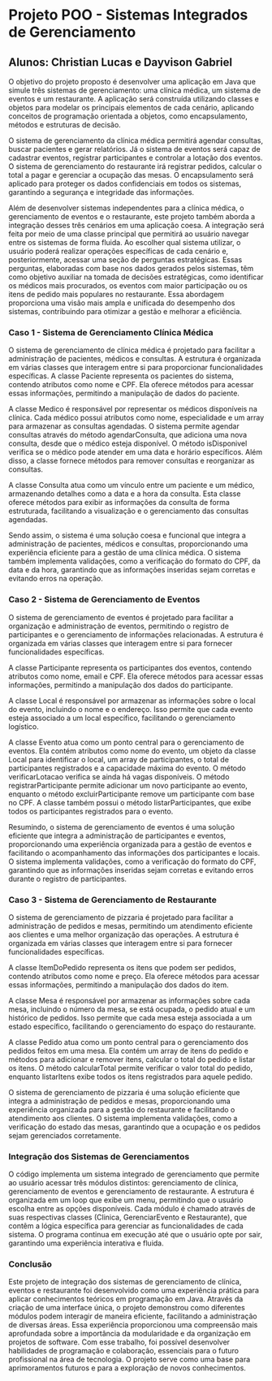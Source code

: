 # Projeto POO - Sistemas Integrados de Gerenciamento

## Alunos: Christian Lucas e Dayvison Gabriel

O objetivo do projeto proposto é desenvolver uma aplicação em Java que simule três sistemas de gerenciamento: uma clínica médica, um sistema de eventos e um restaurante. A aplicação será construída utilizando classes e objetos para modelar os principais elementos de cada cenário, aplicando conceitos de programação orientada a objetos, como encapsulamento, métodos e estruturas de decisão.

O sistema de gerenciamento da clínica médica permitirá agendar consultas, buscar pacientes e gerar relatórios. Já o sistema de eventos será capaz de cadastrar eventos, registrar participantes e controlar a lotação dos eventos. O sistema de gerenciamento do restaurante irá registrar pedidos, calcular o total a pagar e gerenciar a ocupação das mesas. O encapsulamento será aplicado para proteger os dados confidenciais em todos os sistemas, garantindo a segurança e integridade das informações.

Além de desenvolver sistemas independentes para a clínica médica, o gerenciamento de eventos e o restaurante, este projeto também aborda a integração desses três cenários em uma aplicação coesa. A integração será feita por meio de uma classe principal que permitirá ao usuário navegar entre os sistemas de forma fluida. Ao escolher qual sistema utilizar, o usuário poderá realizar operações específicas de cada cenário e, posteriormente, acessar uma seção de perguntas estratégicas. Essas perguntas, elaboradas com base nos dados gerados pelos sistemas, têm como objetivo auxiliar na tomada de decisões estratégicas, como identificar os médicos mais procurados, os eventos com maior participação ou os itens de pedido mais populares no restaurante. Essa abordagem proporciona uma visão mais ampla e unificada do desempenho dos sistemas, contribuindo para otimizar a gestão e melhorar a eficiência.

### Caso 1 - Sistema de Gerenciamento Clínica Médica

O sistema de gerenciamento de clínica médica é projetado para facilitar a administração de pacientes, médicos e consultas. A estrutura é organizada em várias classes que interagem entre si para proporcionar funcionalidades específicas. A classe Paciente representa os pacientes do sistema, contendo atributos como nome e CPF. Ela oferece métodos para acessar essas informações, permitindo a manipulação de dados do paciente.

A classe Medico é responsável por representar os médicos disponíveis na clínica. Cada médico possui atributos como nome, especialidade e um array para armazenar as consultas agendadas. O sistema permite agendar consultas através do método agendarConsulta, que adiciona uma nova consulta, desde que o médico esteja disponível. O método isDisponivel verifica se o médico pode atender em uma data e horário específicos. Além disso, a classe fornece métodos para remover consultas e reorganizar as consultas.

A classe Consulta atua como um vínculo entre um paciente e um médico, armazenando detalhes como a data e a hora da consulta. Esta classe oferece métodos para exibir as informações da consulta de forma estruturada, facilitando a visualização e o gerenciamento das consultas agendadas.

Sendo assim, o sistema é uma solução coesa e funcional que integra a administração de pacientes, médicos e consultas, proporcionando uma experiência eficiente para a gestão de uma clínica médica. O sistema também implementa validações, como a verificação do formato do CPF, da data e da hora, garantindo que as informações inseridas sejam corretas e evitando erros na operação.

### Caso 2 - Sistema de Gerenciamento de Eventos

O sistema de gerenciamento de eventos é projetado para facilitar a organização e administração de eventos, permitindo o registro de participantes e o gerenciamento de informações relacionadas. A estrutura é organizada em várias classes que interagem entre si para fornecer funcionalidades específicas.

A classe Participante representa os participantes dos eventos, contendo atributos como nome, email e CPF. Ela oferece métodos para acessar essas informações, permitindo a manipulação dos dados do participante.

A classe Local é responsável por armazenar as informações sobre o local do evento, incluindo o nome e o endereço. Isso permite que cada evento esteja associado a um local específico, facilitando o gerenciamento logístico.

A classe Evento atua como um ponto central para o gerenciamento de eventos. Ela contém atributos como nome do evento, um objeto da classe Local para identificar o local, um array de participantes, o total de participantes registrados e a capacidade máxima do evento. O método verificarLotacao verifica se ainda há vagas disponíveis. O método registrarParticipante permite adicionar um novo participante ao evento, enquanto o método excluirParticipante remove um participante com base no CPF. A classe também possui o método listarParticipantes, que exibe todos os participantes registrados para o evento.

Resumindo, o sistema de gerenciamento de eventos é uma solução eficiente que integra a administração de participantes e eventos, proporcionando uma experiência organizada para a gestão de eventos e facilitando o acompanhamento das informações dos participantes e locais.
O sistema implementa validações, como a verificação do formato do CPF, garantindo que as informações inseridas sejam corretas e evitando erros durante o registro de participantes.

### Caso 3 - Sistema de Gerenciamento de Restaurante

O sistema de gerenciamento de pizzaria é projetado para facilitar a administração de pedidos e mesas, permitindo um atendimento eficiente aos clientes e uma melhor organização das operações. A estrutura é organizada em várias classes que interagem entre si para fornecer funcionalidades específicas.

A classe ItemDoPedido representa os itens que podem ser pedidos, contendo atributos como nome e preço. Ela oferece métodos para acessar essas informações, permitindo a manipulação dos dados do item.

A classe Mesa é responsável por armazenar as informações sobre cada mesa, incluindo o número da mesa, se está ocupada, o pedido atual e um histórico de pedidos. Isso permite que cada mesa esteja associada a um estado específico, facilitando o gerenciamento do espaço do
restaurante.

A classe Pedido atua como um ponto central para o gerenciamento dos pedidos feitos em uma mesa. Ela contém um array de itens do pedido e métodos para adicionar e remover itens, calcular o total do pedido e listar os itens. O método calcularTotal permite verificar o valor total do pedido, enquanto listarItens exibe todos os itens registrados para aquele pedido.

O sistema de gerenciamento de pizzaria é uma solução eficiente que integra a administração de pedidos e mesas, proporcionando uma experiência organizada para a gestão do restaurante e facilitando o atendimento aos clientes. O sistema implementa validações, como a verificação do estado das mesas, garantindo que a ocupação e os pedidos sejam gerenciados corretamente.

### Integração dos Sistemas de Gerenciamentos

O código implementa um sistema integrado de gerenciamento que permite ao usuário acessar três módulos distintos: gerenciamento de clínica, gerenciamento de eventos e gerenciamento de restaurante. A estrutura é organizada em um loop que exibe um menu, permitindo que o
usuário escolha entre as opções disponíveis. Cada módulo é chamado através de suas respectivas classes (Clinica, GerenciarEvento e Restaurante), que contêm a lógica específica para gerenciar as funcionalidades de cada sistema. O programa continua em execução até que o usuário opte por sair, garantindo uma experiência interativa e fluida.

### Conclusão

Este projeto de integração dos sistemas de gerenciamento de clínica, eventos e restaurante foi desenvolvido como uma experiência prática para aplicar conhecimentos teóricos em programação em Java. Através da criação de uma interface única, o projeto demonstrou como
diferentes módulos podem interagir de maneira eficiente, facilitando a administração de diversas áreas. Essa experiência proporcionou uma compreensão mais aprofundada sobre a importância da modularidade e da organização em projetos de software. Com esse trabalho, foi
possível desenvolver habilidades de programação e colaboração, essenciais para o futuro profissional na área de tecnologia. O projeto serve como uma base para aprimoramentos futuros e para a exploração de novos conhecimentos.
